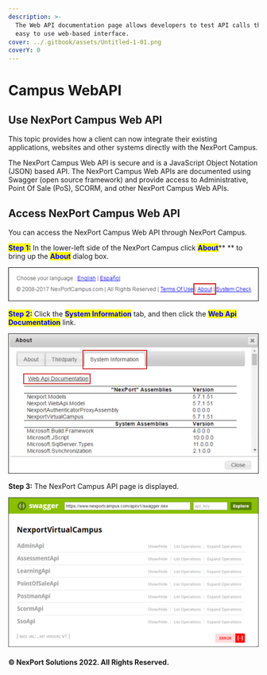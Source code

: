 ```yaml
---
description: >-
  The Web API documentation page allows developers to test API calls through an
  easy to use web-based interface.
cover: ../.gitbook/assets/Untitled-1-01.png
coverY: 0
---
```


# Campus WebAPI

## Use NexPort Campus Web API

This topic provides how a client can now integrate their existing applications, websites and other systems directly with the NexPort Campus.

The NexPort Campus Web API is secure and is a JavaScript Object Notation (JSON) based API. The NexPort Campus Web APIs are documented using Swagger (open source framework) and provide access to Administrative, Point Of Sale (PoS), SCORM, and other NexPort Campus Web APIs.

## Access NexPort Campus Web API

You can access the NexPort Campus Web API through NexPort Campus.

<mark style="color:blue;">**Step 1:**</mark>  In the lower-left side of the NexPort Campus click <mark style="color:blue;">**About**</mark>** ** to bring up the <mark style="color:blue;">**About**</mark> dialog box.

![](/.gitbook/assets/About_550x74.png)

<mark style="color:blue;">**Step 2:**</mark>  Click the <mark style="color:blue;">**System Information**</mark> tab, and then click the <mark style="color:blue;">**Web Api Documentation**</mark> link.

![](/.gitbook/assets/System_Information_550x308.png)

**Step 3:**  The NexPort Campus API page is displayed.

![](/.gitbook/assets/Swagger_URL_550x328.png)

#### © NexPort Solutions 2022. All Rights Reserved.
